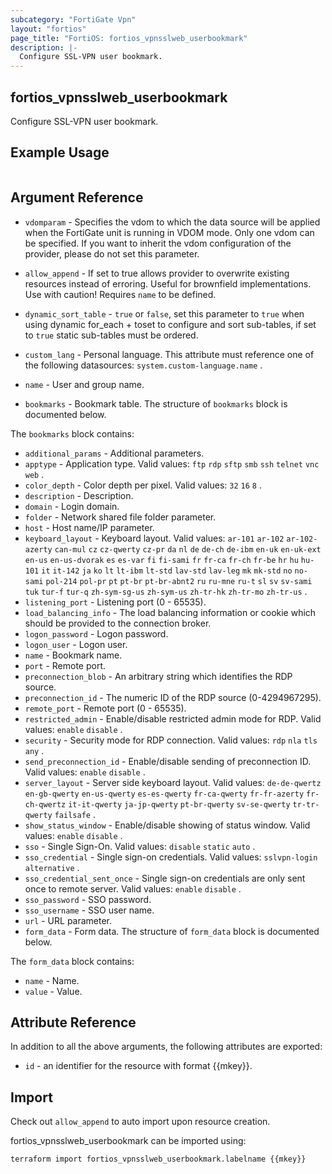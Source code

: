 ```yaml
---
subcategory: "FortiGate Vpn"
layout: "fortios"
page_title: "FortiOS: fortios_vpnsslweb_userbookmark"
description: |-
  Configure SSL-VPN user bookmark.
---
```


## fortios_vpnsslweb_userbookmark
Configure SSL-VPN user bookmark.

## Example Usage

```hcl

```

## Argument Reference
* `vdomparam` - Specifies the vdom to which the data source will be applied when the FortiGate unit is running in VDOM mode. Only one vdom can be specified. If you want to inherit the vdom configuration of the provider, please do not set this parameter.
* `allow_append` - If set to true allows provider to overwrite existing resources instead of erroring. Useful for brownfield implementations. Use with caution! Requires `name` to be defined.
* `dynamic_sort_table` - `true` or `false`, set this parameter to `true` when using dynamic for_each + toset to configure and sort sub-tables, if set to `true` static sub-tables must be ordered.

* `custom_lang` - Personal language. This attribute must reference one of the following datasources: `system.custom-language.name` .
* `name` - User and group name.
* `bookmarks` - Bookmark table. The structure of `bookmarks` block is documented below.

The `bookmarks` block contains:

* `additional_params` - Additional parameters.
* `apptype` - Application type. Valid values: `ftp` `rdp` `sftp` `smb` `ssh` `telnet` `vnc` `web` .
* `color_depth` - Color depth per pixel. Valid values: `32` `16` `8` .
* `description` - Description.
* `domain` - Login domain.
* `folder` - Network shared file folder parameter.
* `host` - Host name/IP parameter.
* `keyboard_layout` - Keyboard layout. Valid values: `ar-101` `ar-102` `ar-102-azerty` `can-mul` `cz` `cz-qwerty` `cz-pr` `da` `nl` `de` `de-ch` `de-ibm` `en-uk` `en-uk-ext` `en-us` `en-us-dvorak` `es` `es-var` `fi` `fi-sami` `fr` `fr-ca` `fr-ch` `fr-be` `hr` `hu` `hu-101` `it` `it-142` `ja` `ko` `lt` `lt-ibm` `lt-std` `lav-std` `lav-leg` `mk` `mk-std` `no` `no-sami` `pol-214` `pol-pr` `pt` `pt-br` `pt-br-abnt2` `ru` `ru-mne` `ru-t` `sl` `sv` `sv-sami` `tuk` `tur-f` `tur-q` `zh-sym-sg-us` `zh-sym-us` `zh-tr-hk` `zh-tr-mo` `zh-tr-us` .
* `listening_port` - Listening port (0 - 65535).
* `load_balancing_info` - The load balancing information or cookie which should be provided to the connection broker.
* `logon_password` - Logon password.
* `logon_user` - Logon user.
* `name` - Bookmark name.
* `port` - Remote port.
* `preconnection_blob` - An arbitrary string which identifies the RDP source.
* `preconnection_id` - The numeric ID of the RDP source (0-4294967295).
* `remote_port` - Remote port (0 - 65535).
* `restricted_admin` - Enable/disable restricted admin mode for RDP. Valid values: `enable` `disable` .
* `security` - Security mode for RDP connection. Valid values: `rdp` `nla` `tls` `any` .
* `send_preconnection_id` - Enable/disable sending of preconnection ID. Valid values: `enable` `disable` .
* `server_layout` - Server side keyboard layout. Valid values: `de-de-qwertz` `en-gb-qwerty` `en-us-qwerty` `es-es-qwerty` `fr-ca-qwerty` `fr-fr-azerty` `fr-ch-qwertz` `it-it-qwerty` `ja-jp-qwerty` `pt-br-qwerty` `sv-se-qwerty` `tr-tr-qwerty` `failsafe` .
* `show_status_window` - Enable/disable showing of status window. Valid values: `enable` `disable` .
* `sso` - Single Sign-On. Valid values: `disable` `static` `auto` .
* `sso_credential` - Single sign-on credentials. Valid values: `sslvpn-login` `alternative` .
* `sso_credential_sent_once` - Single sign-on credentials are only sent once to remote server. Valid values: `enable` `disable` .
* `sso_password` - SSO password.
* `sso_username` - SSO user name.
* `url` - URL parameter.
* `form_data` - Form data. The structure of `form_data` block is documented below.

The `form_data` block contains:

* `name` - Name.
* `value` - Value.

## Attribute Reference

In addition to all the above arguments, the following attributes are exported:
* `id` - an identifier for the resource with format {{mkey}}.

## Import

Check out `allow_append` to auto import upon resource creation.

fortios_vpnsslweb_userbookmark can be imported using:
```sh
terraform import fortios_vpnsslweb_userbookmark.labelname {{mkey}}
```
